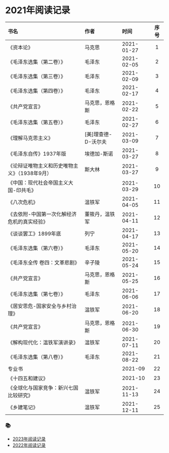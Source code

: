 <!--
 * @Author: xiazhaohui xiazhaohui@yiwise.com
 * @Date: 2022-10-09 09:44:42
 * @LastEditors: 夏朝辉 lesslessmore@163.com
 * @LastEditTime: 2023-01-09 15:34:26
 * @FilePath: /xiazhaohui/readingHistory/2021.md
-->
# 2021年阅读记录

| 书名 | 作者 | 时间 | 序号 |
| :--- | :--- | :--- | :---: |
| 《资本论》 | 马克思 | 2021-01-27 | 1 |
| 《毛泽东选集（第二卷）》 | 毛泽东 | 2021-02-05 | 2 |
| 《毛泽东选集（第三卷）》 | 毛泽东 | 2021-02-09 | 3 |
| 《毛泽东选集（第四卷）》 | 毛泽东 | 2021-02-17 | 4 |
| 《共产党宣言》 | 马克思，恩格斯 | 2021-02-22 | 5 |
| 《毛泽东选集（第五卷）》 | 毛泽东 | 2021-02-27 | 6 |
| 《理解马克思主义》 | [美]理查德-D-沃尔夫 | 2021-03-09 | 7 |
| 《毛泽东自传》1937年版 | 埃德加-斯诺 | 2021-03-27 | 8 |
| 《论辩证唯物主义和历史唯物主义》（1938年9月） | 斯大林 | 2021-03-27 | 9 |
| 《中国：现代社会帝国主义大国-印共毛》 |  | 2021-03-29 | 10 |
| 《八次危机》 | 温铁军 | 2021-04-05 | 11 |
| 《去依附-中国第一次化解经济危机的真实经验》 | 董筱丹，温铁军 | 2021-04-11 | 12 |
| 《谈谈罢工》1899年底 | 列宁 | 2021-04-17 | 13 |
| 《毛泽东选集（第六卷）》 | 毛泽东 | 2021-05-20 | 14 |
| 《毛泽东全传 卷四：文革悲剧》 | 辛子陵 | 2021-05-24 | 15 |
| 《共产党宣言》 | 马克思，恩格斯 | 2021-05-25 | 16 |
| 《毛泽东选集（第七卷）》 | 毛泽东 | 2021-06-06 | 17 |
| 《居安思危-国家安全与乡村治理》 | 温铁军 | 2021-06-20 | 18 |
| 《共产党宣言》 | 马克思，恩格斯 | 2021-06-30 | 19 |
| 《解构现代化：温铁军演讲录》 | 温铁军 | 2021-07-11 | 20 |
| 《毛泽东选集（第八卷）》 | 毛泽东 | 2021-08-22 | 21 |
| 专业书 |  | 2021-09 | 22 |
| 《十四五和建议》 |  | 2021-10 | 23  |
| 《全球化与国家竞争：新兴七国比较研究》 | 温铁军 | 2021-11-13 | 24  |
| 《乡建笔记》 | 温铁军 | 2021-12-11 | 25  |

### :books:

- <a href="../README.md">2023年阅读记录</a>
- <a href="./2022.md">2022年阅读记录</a>
